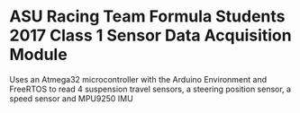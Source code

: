 # ASU Racing Team Formula Students 2017 Class 1 Sensor Data Acquisition Module
Uses an Atmega32 microcontroller with the Arduino Environment and FreeRTOS to read 4 suspension travel sensors, a steering position sensor, a speed sensor and MPU9250 IMU
